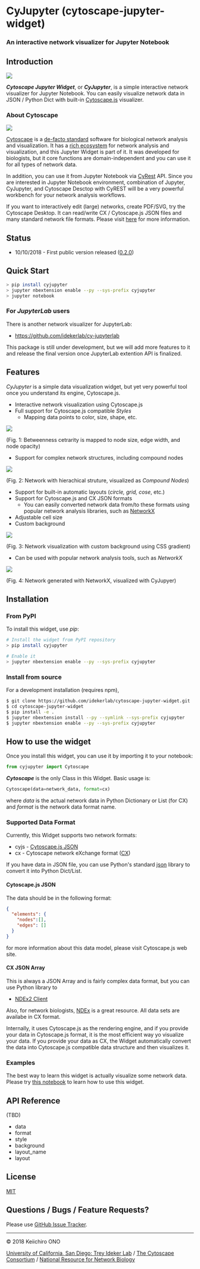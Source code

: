 # CyJupyter (cytoscape-jupyter-widget)

### An interactive network visualizer for Jupyter Notebook

## Introduction

![](examples/cyjupyter1.png)

_**Cytoscape Jupyter Widget**_, or _**CyJupyter**_, is a simple interactive network visualizer for Jupyter Notebook.  You can easily visualize network data in JSON / Python Dict with built-in [Cytoscape.js](http://js.cytoscape.org/) visualizer.


### About Cytoscape

![](https://cytoscape.org/images/logo/cy3logoOrange.svg)

[Cytoscape](https://cytoscape.org/) is a [de-facto standard](https://scholar.google.com/scholar?hl=en&as_sdt=0%2C5&q=cytoscape&btnG=) software for biological network analysis and visualization.  It has a [rich ecosystem](http://apps.cytoscape.org/) for network analysis and visualization, and this Jupyter Widget is part of it.  It was developed for biologists, but it core functions are domain-independent and you can use it for all types of network data.

In addition, you can use it from Jupyter Notebook via [CyRest](https://github.com/cytoscape/cyREST/wiki) API.  Since you are interested in Jupyter Notebook environment, combination of Jupyter, CyJupyter, and Cytoscape Desctop with CyREST will be a very powerful workbench for your network analysis workflows.

If you want to interactively edit (large) networks, create PDF/SVG, try the Cytoscape Desktop.  It can read/write CX / Cytoscape.js JSON files and many standard network file formats.  Please visit [here](http://manual.cytoscape.org/en/stable/) for more information.


## Status

* 10/10/2018 - First public version released ([0.2.0](https://pypi.org/project/cyjupyter/0.2.0/))


## Quick Start

```bash
> pip install cyjupyter
> jupyter nbextension enable --py --sys-prefix cyjupyter
> jupyter notebook
```


### For _JupyterLab_ users

There is another network visualizer for JupyterLab:

* https://github.com/idekerlab/cy-jupyterlab

This package is still under development, but we will add more features to it and release the final version once JupyterLab extention API is finalized.


## Features
_CyJupyter_ is a simple data visualization widget, but yet very powerful tool once you understand its engine, Cytoscape.js.

* Interactive network visualization using Cytoscape.js
* Full support for Cytoscape.js compatible _Styles_
  * Mapping data points to color, size, shape, etc.

![](examples/vs.png)

(Fig. 1: Betweenness cetrarity is mapped to node size, edge width, and node opacity)


* Support for complex network structures, including compound nodes

![](examples/compound_node.png)

(Fig. 2: Network with hierachical struture, visualized as _Compound Nodes_)

* Support for built-in automatic layouts (_circle, grid, cose_, etc.)
* Support for Cytoscape.js and CX JSON formats
  * You can easily converted network data from/to these formats using popular network analysis libraries, such as [NetworkX](https://networkx.github.io/) 
* Adjustable cell size
* Custom background

![](examples/custom_bg.png)

(Fig. 3: Network visualization with custom background using CSS gradient)

* Can be used with popular network analysis tools, such as *NetworkX*

![](examples/cyjupyter2.png)

(Fig. 4: Network generated with NetworkX, visualized with CyJupyer)

## Installation

### From PyPI

To install this widget, use _pip_:

```bash
# Install the widget from PyPI repository
> pip install cyjupyter

# Enable it
> jupyter nbextension enable --py --sys-prefix cyjupyter
```

### Install from source

For a development installation (requires npm),

```bash
$ git clone https://github.com/idekerlab/cytoscape-jupyter-widget.git
$ cd cytoscape-jupyter-widget
$ pip install -e .
$ jupyter nbextension install --py --symlink --sys-prefix cyjupyter
$ jupyter nbextension enable --py --sys-prefix cyjupyter
```

## How to use the widget

Once you install this widget, you can use it by importing it to your notebook:

```python
from cyjupyter import Cytoscape
```

**_Cytoscape_** is the only Class in this Widget.  Basic usage is:

```python
Cytoscape(data=network_data, format=cx)
```

where _data_ is the actual network data in Python Dictionary or List (for CX) and _format_ is the network data format name.

### Supported Data Format

Currently, this Widget supports two network formats:

* cyjs - [Cytoscape.js JSON](http://js.cytoscape.org/#notation/elements-json)
* cx - Cytoscape network eXchange format ([CX](http://www.home.ndexbio.org/data-model/))

If you have data in JSON file, you can use Python's standard [json](https://docs.python.org/3.7/library/json.html#module-json) library to convert it into Python Dict/List.

#### Cytoscape.js JSON

The data should be in the following format:

```json
{
  "elements": {
    "nodes":[],
    "edges": []
  }
}
```

for more information about this data model, please visit Cytoscape.js web site.

#### CX JSON Array

This is always a JSON Array and is fairly complex data format, but you can use Python library to 

* [NDEx2 Client](https://github.com/ndexbio/ndex2-client)

Also, for network biologists, [NDEx](http://www.ndexbio.org/) is a great resource. All data sets are availabe in CX format.

Internally, it uses Cytoscape.js as the rendering engine, and if you provide your data in Cytoscape.js format, it is the most efficient way yo visualize your data.  If you provide your data as CX, the Widget automatically convert the data into Cytoscape.js compatible data structure and then visualizes it.

### Examples
The best way to learn this widget is actually visualize some network data.  Please try [this notebook](examples/WidgetDemo1.ipynb) to learn how to use this widget.


## API Reference
(TBD)

* data
* format
* style
* background
* layout_name
* layout


## License

[MIT](https://opensource.org/licenses/MIT)

## Questions / Bugs / Feature Requests?

Please use [GitHub Issue Tracker](https://github.com/idekerlab/cytoscape-jupyter-widget/issues).


----
&copy; 2018 Keiichiro ONO 

[University of California, San Diego: Trey Ideker Lab](https://medschool.ucsd.edu/som/medicine/research/labs/ideker/Pages/default.aspx) / [The Cytoscape Consortium](http://169.228.38.215/) / [National Resource for Network Biology](http://nrnb.org/)